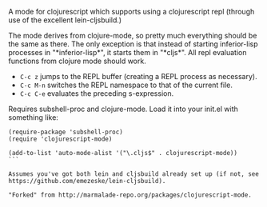 A mode for clojurescript which supports using a clojurescript repl
(through use of the excellent lein-cljsbuild.)

The mode derives from clojure-mode, so pretty much everything should
be the same as there. The only exception is that instead of starting
inferior-lisp processes in "\*inferior-lisp\*", it starts them in
"\*cljs\*". All repl evaluation functions from clojure mode should
work.

* `C-c z` jumps to the REPL buffer (creating a REPL process as
  necessary).
* `C-c M-n` switches the REPL namespace to that of the current file.
* `C-c C-e` evaluates the preceding s-expression.

Requires subshell-proc and clojure-mode. Load it into your init.el
with something like:

````elisp
(require-package 'subshell-proc)
(require 'clojurescript-mode)

(add-to-list 'auto-mode-alist '("\.cljs$" . clojurescript-mode))
```

Assumes you've got both lein and cljsbuild already set up (if not, see
https://github.com/emezeske/lein-cljsbuild).

"Forked" from http://marmalade-repo.org/packages/clojurescript-mode.

